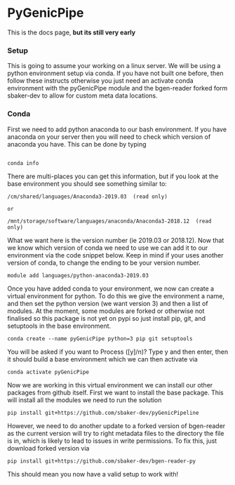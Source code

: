# PyGenicPipe

This is the docs page, **but its still very early**

### Setup

This is going to assume your working on a linux server. We will be using a python environment setup via conda. If you 
have not built one before, then follow these instructs otherwise you just need an activate conda environment with the
pyGenicPipe module and the bgen-reader forked form sbaker-dev to allow for custom meta data locations.

### Conda

First we need to add python anaconda to our bash environment. If you have anaconda on your server then you will need to 
check which version of anaconda you have. This can be done by typing 

```console

conda info
```

There are multi-places you can get this information, but if you look at the base environment you should see something
similar to:

```console
/cm/shared/languages/Anaconda3-2019.03  (read only)

or

/mnt/storage/software/languages/anaconda/Anaconda3-2018.12  (read only)
```

What we want here is the version number (ie 2019.03 or 2018.12). Now that we know which version of conda we need to use
we can add it to our environment via the code snippet below. Keep in mind if your uses another version of conda, to 
change the ending to be your version number.

```console
module add languages/python-anaconda3-2019.03
```

Once you have added conda to your environment, we now can create a virtual environment for python. To do this we give
the environment a name, and then set the python version (we want version 3) and then a list of modules. At the moment,
some modules are forked or otherwise not finalised so this package is not yet on pypi so just install pip, git, and 
setuptools in the base environment.

```console
conda create --name pyGenicPipe python=3 pip git setuptools
```

You will be asked if you want to Process ([y]/n)? Type y and then enter, then it should build a base environment which
we can then activate via 

```console
conda activate pyGenicPipe
```

Now we are working in this virtual environment we can install our other packages from github itself. First we want to
install the base package. This will install all the modules we need to run the solution

```console
pip install git+https://github.com/sbaker-dev/pyGenicPipeline
```

However, we need to do another update to a forked version of bgen-reader as the current version will try to right 
metadata files to the directory the file is in, which is likely to lead to issues in write permissions. To fix this, 
just download forked version via

```console
pip install git+https://github.com/sbaker-dev/bgen-reader-py
```

This should mean you now have a valid setup to work with!
